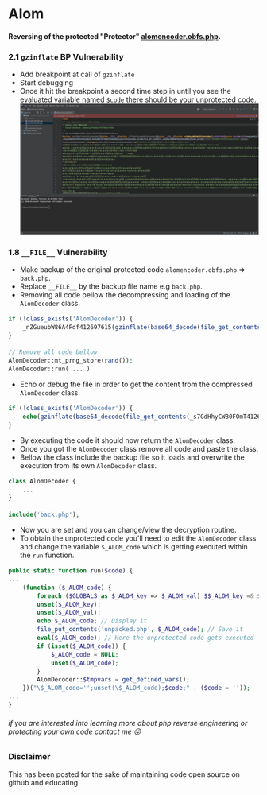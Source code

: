 # Alom
#### Reversing of the protected "Protector" [alomencoder.obfs.php](https://github.com/avid0/Alom/blob/main/alomencoder.obfs.php).

### 2.1 `gzinflate` BP Vulnerability
- Add breakpoint at call of `gzinflate`
- Start debugging
- Once it hit the breakpoint a second time step in until you see the evaluated variable named `$code` there should be your unprotected code.
![BP Vulnerability demo](demo/bp_vulnerability.demo.gif)


### 1.8 `__FILE__` Vulnerability
- Make backup of the original protected code `alomencoder.obfs.php` => `back.php`.
- Replace `__FILE__` by the backup file name e.g `back.php`.
- Removing all code bellow the decompressing and loading of the `AlomDecoder` class.
```php
if (!class_exists('AlomDecoder')) {
    _nZGueubW86A4Fdf412697615(gzinflate(base64_decode(file_get_contents(_s7GdHhyCWB0FOmT412697615(base64_decode('YWxvbWRlY29kZXIub2Jmcy5waHA='))))));
}

// Remove all code bellow
AlomDecoder::mt_prng_store(rand());
AlomDecoder::run( ... )
```
- Echo or debug the file in order to get the content from the compressed `AlomDecoder` class.
```php 
if (!class_exists('AlomDecoder')) {
    echo(gzinflate(base64_decode(file_get_contents(_s7GdHhyCWB0FOmT412697615(base64_decode('YWxvbWRlY29kZXIub2Jmcy5waHA='))))));
}
```
- By executing the code it should now return the `AlomDecoder` class.
- Once you got the `AlomDecoder` class remove all code and paste the class.
- Bellow the class include the backup file so it loads and overwrite the execution from its own `AlomDecoder` class.
```php
class AlomDecoder {
	...
}

include('back.php');
```
- Now you are set and you can change/view the decryption routine.
- To obtain the unprotected code you'll need to edit the `AlomDecoder` class and change the variable `$_ALOM_code` which is getting executed within the `run` function.
```php
public static function run($code) {
...
	(function ($_ALOM_code) {
	    foreach ($GLOBALS as $_ALOM_key => $_ALOM_val) $$_ALOM_key =& $GLOBALS[$_ALOM_key];
	    unset($_ALOM_key);
	    unset($_ALOM_val);
	    echo $_ALOM_code; // Display it
	    file_put_contents('unpacked.php', $_ALOM_code); // Save it
	    eval($_ALOM_code); // Here the unprotected code gets executed
	    if (isset($_ALOM_code)) {
	        $_ALOM_code = NULL;
	        unset($_ALOM_code);
	    }
	    AlomDecoder::$tmpvars = get_defined_vars();
	})("\$_ALOM_code='';unset(\$_ALOM_code);$code;" . ($code = ''));
...
}
```

###### if you are interested into learning more about php reverse engineering or protecting your own code contact me 😜

### Disclaimer
This has been posted for the sake of maintaining code open source on github and educating.